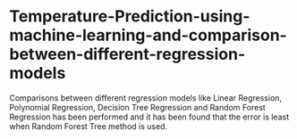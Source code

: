 # Temperature-Prediction-using-machine-learning-and-comparison-between-different-regression-models

Comparisons between different regression models like Linear Regression, Polynomial Regression, Decision Tree Regression and Random Forest Regression has been performed and it has been found that the error is least when Random Forest Tree method is used.
